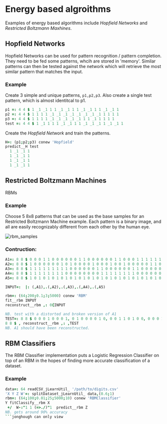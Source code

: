 # Energy based algroithms

Examples of energy based algorithms include *Hopfield Networks* and *Restricted Boltzmann Maxhines*.

## Hopfield Networks
Hopfield Networks can be used for pattern recognition / pattern completion.
They need to be fed some patterns, whcih are stored in 'memory'. Similar patterns
can then be tested against the network which will retrieve the most similar pattern
that matches the input.

### Example

Create 3 simple and unique patterns, `p1,p2,p3`. Also create a single
test pattern, which is almost identitcal to p1. 
```j
p1 =: 4 4 $ 1 _1 _1 1 1 _1 _1 1 1 _1 _1 1 1 _1 _1 1
p2 =: 4 4 $ 1 1 1 1 _1 _1 _1 _1 _1 _1 _1 _1 1 1 1 1
p3 =: 4 4 $ 1 1 1 1 _1 _1 _1 _1 _1 1 1 _1 1 1 1 1
test =: 4 4 $ 1 _1 1 1 1 _1 _1 1 1 _1 _1 _1 1 _1 _1 1
```

Create the *Hopfield Network* and train the patterns.
```j
H=: (p1;p2;p3) conew 'Hopfield'
predict__H test
  1 _1 _1 1
  1 _1 _1 1
  1 _1 _1 1
  1 _1 _1 1
```



## Restricted Boltzmann Machines
RBMs

### Example

Choose 5 8x8 patterns that can be used as the base samples for an Restricted Boltzmann
Machine example. Each pattern is a binary image, and all are easily recognizably different
from each other by the human eye.

![rbm_samples](/energy/rbm_1.png)

### Contruction:

```j
A1=: 8 8 $ 0 0 0 1 1 0 0 0 0 0 0 1 1 0 0 0 0 0 0 1 1 0 0 0 1 1 1 1 1 1 1 1 1 1 1 1 1 1 1 1 0 0 0 1 1 0 0 0 0 0 0 1 1 0 0 0 0 0 0 1 1 0 0 0
A2=: 8 8 $ 1 0 0 0 0 0 0 1 0 1 0 0 0 0 1 0 0 0 1 0 0 1 0 0 0 0 0 1 1 0 0 0 0 0 0 1 1 0 0 0 0 0 1 0 0 1 0 0 0 1 0 0 0 0 1 0 1 0 0 0 0 0 0 1
A3=: 8 8 $ 1 1 1 1 1 1 1 1 1 0 0 0 0 0 0 1 1 0 0 0 0 0 0 1 1 0 0 0 0 0 0 1 1 0 0 0 0 0 0 1 1 0 0 0 0 0 0 1 1 0 0 0 0 0 0 1 1 1 1 1 1 1 1 1
A4=: 8 8 $ 1 1 1 1 1 1 1 1 0 0 0 0 0 0 0 0 1 1 1 1 1 1 1 1 0 0 0 0 0 0 0 0 1 1 1 1 1 1 1 1 0 0 0 0 0 0 0 0 1 1 1 1 1 1 1 1 0 0 0 0 0 0 0 0
A5=: 8 8 $ 1 0 1 0 1 0 1 0 1 0 1 0 1 0 1 0 1 0 1 0 1 0 1 0 1 0 1 0 1 0 1 0 1 0 1 0 1 0 1 0 1 0 1 0 1 0 1 0 1 0 1 0 1 0 1 0 1 0 1 0 1 0 1 0

INPUT=:  |: (,A1),.(,A2),.(,A3),.(,A4),.(,A5)

rbm=: (64;200;0.1;3;5000) conew 'RBM'
fit__rbm INPUT
reconstruct__rbm ,: 0{INPUT

NB. test with a distorted and broken version of A1
TEST=: 8 8 $ 0 0 0 1 0 0 0 1, 0 1 0 0 0 0 1 0, 0 0 1 1 0 1 0 0, 0 0 0 1 0 0 0 0, 0 0 0 1 1 0 0 0, 0 0 1 0 1 1 0 0, 0 1 0 0 0 0 1 0, 1 1 0 0 0 0 0 1
8 8 $ , reconstruct__rbm ,: ,TEST
NB. A1 should have been reconstructed.
```


## RBM Classifiers

The RBM Classifier implementation puts a Logistic Regression Classifier on top of an RBM 
in the hopes of finding more accurate classification of a dataset.

### Example

```j
data=: 64 readCSV_jLearnUtil_ '/path/to/digits.csv'
'X Y Z W'=: splitDataset_jLearnUtil_ data,(0.6;1)
rbm=: (64;100;0.01;25;5000;10) conew 'RBMClassifier' 
Y fitClassify__rbm X 
 +/  W-:"1 1 (=>./)"1  predict__rbm Z
NB. gets around 90% accuracy
```jonghough can only view
